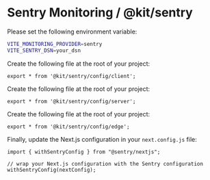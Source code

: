 # Sentry Monitoring / @kit/sentry

Please set the following environment variable:

```bash
VITE_MONITORING_PROVIDER=sentry
VITE_SENTRY_DSN=your_dsn
```

Create the following file at the root of your project:

```tsx title="sentry.client.config.ts"
export * from '@kit/sentry/config/client';
```

Create the following file at the root of your project:

```tsx title="sentry.server.config.ts"
export * from '@kit/sentry/config/server';
```

Create the following file at the root of your project:

```tsx title="sentry.edge.config.ts"
export * from '@kit/sentry/config/edge';
```

Finally, update the Next.js configuration in your `next.config.js` file:

```tsx title="next.config.mjs"
import { withSentryConfig } from "@sentry/nextjs";

// wrap your Next.js configuration with the Sentry configuration
withSentryConfig(nextConfig);
```